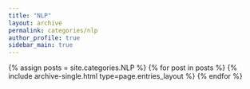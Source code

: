 ```yaml
---
title: "NLP"
layout: archive
permalink: categories/nlp
author_profile: true
sidebar_main: true
---
```


{% assign posts = site.categories.NLP %}
{% for post in posts %} {% include archive-single.html type=page.entries_layout %} {% endfor %}